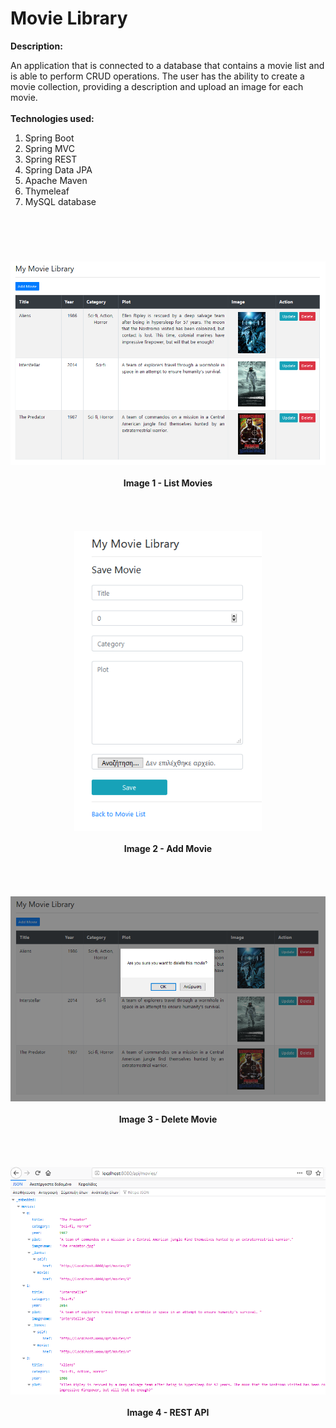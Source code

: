 # Movie Library
<b>Description:</b>

An application that is connected to a database that contains a movie list and is able to perform
CRUD operations. The user has the ability to create a movie collection, providing a description and
upload an image for each movie.
<br><br>
<b>Technologies used:</b>
<br>
<ol>
	<li>Spring Boot</li>
	<li>Spring MVC</li>
	<li>Spring REST</li>
	<li>Spring Data JPA</li>
	<li>Apache Maven</li>
	<li>Thymeleaf</li>
	<li>MySQL database</li>
</ol>

# 

<br><br>

<div align="center">
	<kbd><img src="./images/01.Movies_List.png" width="650" /></kbd>
	<br><br>
	<b>Image 1 - List Movies</b>
</div>
<br><br>
<br><br>
<div align="center">
	<kbd><img src="./images/02.Add_Movie.png" width="300" /></kbd>
	<br><br>
	<b>Image 2 - Add Movie</b>
</div>
<br><br>
<br><br>
<div align="center">
	<kbd><img src="./images/03.Delete_Movie.png" width="650" /></kbd>
	<br><br>
	<b>Image 3 - Delete Movie</b>
</div>
<br><br>
<br><br>
<div align="center">
	<kbd><img src="./images/04.REST_API.png" width="650" /></kbd>
	<br><br>
	<b>Image 4 - REST API</b>
</div>
<br><br>
<br><br>